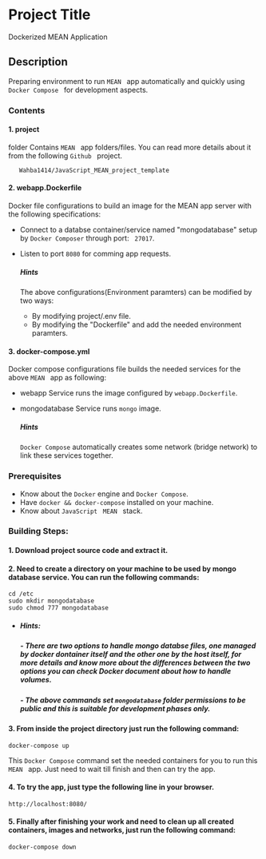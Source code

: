 # Project Title
Dockerized MEAN Application 

## Description 
Preparing environment to run  ```MEAN ``` app automatically and quickly using  ```Docker Compose ``` for development aspects.

### Contents

#### 1. project
folder Contains  ```MEAN ``` app folders/files. You can read more details about it from the following  ```Github ``` project.
 ```
    Wahba1414/JavaScript_MEAN_project_template
 ```

#### 2. webapp.Dockerfile
Docker file configurations to build an image for the MEAN app server with the following specifications:

* Connect to a databse container/service named "mongodatabase" setup by  ``` Docker Composer ``` through  port:  ``` 27017```.
* Listen to port ```8080``` for comming app requests.

    ##### Hints
    The above configurations(Environment paramters) can be modified by two ways:
    * By modifying project/.env file.
    * By modifying the "Dockerfile" and add the needed environment paramters.

#### 3. docker-compose.yml
Docker compose configurations file builds the needed services for the above  ```MEAN ``` app as following:

* webapp
Service runs the image configured by ```webapp.Dockerfile```.

* mongodatabase
Service runs ```mongo``` image.

     ##### Hints
  ```Docker Compose``` automatically creates some network (bridge network) to link these services together.


### Prerequisites
* Know about the ```Docker``` engine and ```Docker Compose```.
* Have ``` docker && docker-compose ``` installed on your machine.
* Know about  ```JavaScript ```  ```MEAN ``` stack.

### Building Steps:

#### 1. Download project source code and extract it.
#### 2. Need to create a directory on your machine to be used by mongo database service. You can run the following commands:
```
cd /etc
sudo mkdir mongodatabase
sudo chmod 777 mongodatabase
```
* ##### Hints:
    ##### - There are two options to handle mongo databse files, one managed by docker dontainer itself and the other one by the host itself, for more details and know more about the differences between the two options you can check Docker document about how to handle volumes.
    ##### - The above commands set ```mongodatabase``` folder permissions to be public and this is suitable for development phases only.
    
#### 3.  From inside the project directory just run the following command:
```
docker-compose up
```
This ```Docker Compose``` command set the needed containers for you to run this  ```MEAN ``` app. Just need to wait till finish and then can try the app. 

#### 4. To try the app, just type the following line in your browser. 
```
http://localhost:8080/
```

#### 5. Finally after finishing your work and need to clean up all created containers, images and networks, just run the following command:
```
docker-compose down
```





 